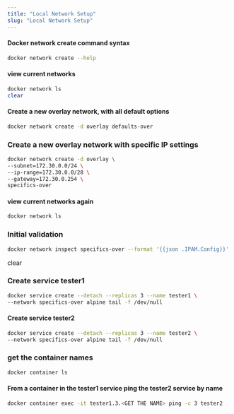 ```yaml
---
title: "Local Network Setup"
slug: "Local Network Setup"
---
```



#### Docker network create command syntax

```sh
docker network create --help
```
#### view current networks

```sh
docker network ls
clear
```

#### Create a new overlay network, with all default options

```sh
docker network create -d overlay defaults-over
```
### Create a new overlay network with specific IP settings

```sh
docker network create -d overlay \
--subnet=172.30.0.0/24 \
--ip-range=172.30.0.0/28 \
--gateway=172.30.0.254 \
specifics-over
```

#### view current networks again

```sh
docker network ls
```
### Initial validation

```sh
docker network inspect specifics-over --format '{{json .IPAM.Config}}' | jq
```
clear

### Create service tester1
```sh
docker service create --detach --replicas 3 --name tester1 \
--network specifics-over alpine tail -f /dev/null
```

#### Create service tester2

```sh
docker service create --detach --replicas 3 --name tester2 \
--network specifics-over alpine tail -f /dev/null
```

### get the container names

```sh
docker container ls
```
#### From a container in the tester1 service ping the tester2 service by name

```sh
docker container exec -it tester1.3.<GET THE NAME> ping -c 3 tester2
```


